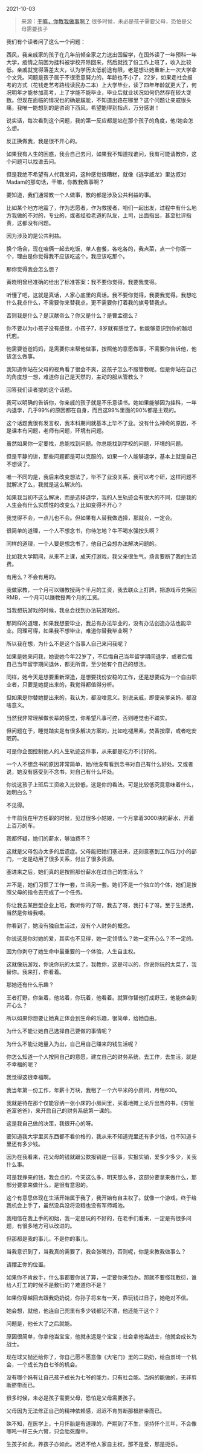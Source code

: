 2021-10-03

> 来源：[干嘛，你教我做事啊？](http://mp.weixin.qq.com/s?__biz=MzU0MjYwNDU2Mw==&mid=2247501297&idx=1&sn=29bc4f33f1968cae6acc12d7241f573f&chksm=fb1aa98dcc6d209b6f4e4ed79e19f1f4f874a2e1c58259a6161cf55e8b2c3a4b57a08cf64a25&scene=27#wechat_redirect)
> 很多时候，未必是孩子需要父母，恐怕是父母需要孩子

我们有个读者问了这么一个问题：  

  

西风，我亲戚家的孩子在几年前倾全家之力送出国留学，在国外读了一年预科一年大学，疫情之前因为挂科被学校开除回来，然后就找了份工作上班了，收入比较低。亲戚就觉得落差太大，认为学历太低前途有限，老是想让她重新上一次大学拿个文凭。问题是孩子属于不很愿意努力的，年龄也不小了，22岁，如果走社会报考的方式（花钱走艺考路线读民办二本）上大学毕业，读了四年年龄就更大了，何况明年才能参加高考，上了学能不能毕业，毕业后就业状况如何仍然存在较大变数。但现在面临的情况也的确是尴尬，不知道出路在哪里？这个问题让亲戚很头痛，我唯一能想到的是咨询下西风，希望能得到指点，万分感谢！

  

说实话，每次看到这个问题，我的第一反应都是站在那个孩子的角度，他/她会怎么想。  

  

反正换做我，我是很不开心的。  

  

如果我有人生的困惑，我会自己去问，如果我不知道找谁问，我有可能请教你，这个问题可以找谁去问。

  

但是我绝不希望有人代我发问，这种感觉很糟糕，就像《逃学威龙》里达叔对Madam的那句话，干嘛，你教我做事啊？

  

要知道，我们通常教一个人做事，教的都是涉及公共利益的事。

  

比如某个地方地震了，作为志愿者，作为救援者，咱们一起出发，过程中有什么地方我做的不对的，专业的，或者经验老道的队友，上司，出面指出，甚至批评指责，这都没有问题。

  

因为涉及的是公共利益。  

  

换个场合，现在咱俩一起去吃饭，单人套餐，各吃各的，我点菜，点一个你否一个，理由是你觉得我不应该吃这个，我应该吃那个。

  

那你觉得我会怎么想？

  

黄晓明曾经准确的给出了标准答案：我不要你觉得，我要我觉得。

  

听懂了吧，这就是真话，人家心底里的真话。我不要你觉得，我要我觉得。我想吃什么我点什么，不需要你来替我点，更不需要你打着我的旗号替我点。  

  

否则我是什么？是汉献帝么？你又是什么？是曹孟德么？

  

你不要以为小孩子没有感觉，小孩子7，8岁就有感觉了。他能够意识到你的越俎代庖。  

  

他需要爸爸妈妈，是需要你来帮他做事，按照他的意愿做事，不需要你告诉他，他该怎么做事。  

  

我知道你站在父母的视角看了很会不爽，这孩子怎么不服管教呢。但是你站在自己的角度想一想，难道你自己是天然的，主动的服从管教么？  

  

回答我们读者提的这个话题。  

  

我可以明确的告诉你，你亲戚的孩子就是不乐意读书。她如果能够因为挂科，一年内退学，几乎99%的原因都在自身，而且这99%里面的90%都是主观的。

  

这个话题我很有发言权，我本科期间就基本上毕不了业。没有什么神奇的原因，不是课本有问题，老师有问题，环境有问题。

  

虽然如果你一定要找，总能找到问题。你总能找到学校的问题，环境的问题。

  

但是平静的讲，那些问题都是可以克服的，如果一个人能够退学，基本上就是自己不想读了。

  

唯一不同的是，我后来改变想法了，毕不了业没关系，我可以考个研，这样问题不就解决了么，我就是这么解决的。

  

如果我当初不这么解决，而是选择退学，我的人生轨迹会有很大的不同，但是我的人生会有什么实质性的改变么？比如变得不开心？

  

我觉得不会，一点儿也不会。但如果有人替我做选择，那就会，一定会。

  

很简单的道理，一个人不想念书，你待怎地？牛不喝水强按头啊？  

  

同样的道理，一个人要是想念书了，他自己会想办法解决问题的。

  

比如我大学期间，从来不上课，成天打游戏，我父亲很生气，扬言要断了我的生活费。  

  

有用么？不会有用的。  

  

我做家教，一个月可以赚教授两个半月的工资，我去联众上打牌，把游戏币兑换回RMB，一个月可以赚教授两个月的工资。  

  

当我想玩游戏的时候，我总会找到办法玩游戏的。  

  

那同样的道理，如果我想要毕业，我总有办法毕业的，没有办法创造办法也能毕业。同理可得，如果我不想毕业，难道你替我毕业啊？

  

所以我在想，为什么不是这个当事人自己来问我呢？

  

如果是她来问我，她说她今年22岁了，不后悔自己当年留学期间退学，或者后悔自己当年留学期间退休，都无所谓，至少她有个自己的想法。

  

同样，她今天是想要重新深造，是想要找份安稳的工作，还是想要成为一个自由职业者，只要是她提出来的，我觉得都值得分析。

  

但如果是你替她提出来的，我认为，都没啥意义。别说亲戚，即便亲爹亲妈，都没啥意义。  

  

当然我非常理解做长辈的感觉，你希望凡事可控，否则睡觉也不踏实。  

  

但问题在于，睡觉踏实是有很多解决方案的，比如吃褪黑素，焚香按摩，或者吃安眠药。  

  

可是你企图控制他人的人生轨迹这件事，从来都是吃力不讨好的。  

  

一个人不想念书的原因非常简单，她/他没有看到念书对自己有什么好处。又或者说，她没有感受到不念书，对自己有什么坏处。

  

你说这孩子上班后工资收入比较低，这是你的看法。可是比较低究竟意味着什么，她明白么？  

  

不见得。  

  

十年前我在甲方任职的时候，见过很多小姑娘，一个月拿着3000块的薪水，开着上百万的车。  

  

我都怀疑，她们的薪水，够油费不？

  

这就是父母包办太多的后遗症。父母能把她们塞进来，还刻意塞到工作压力小的部门，一定是动用了很多关系，付出了很多资源。  

  

塞进来之后，她们真的是按照那份薪水在过自己的生活么？  

  

并不是，她们习惯了工作一套，生活另一套。她们不是一个独立的个体，她们是按照父母的指令去完成了一个任务。

  

你让我去某巨型企业上班，我听你的了呀，我去了呀，我打卡了呀。至于生活费，当然是你给我喽。

  

你看到了，她没有独自生活过，没有个人财务的概念。  

  

你说这是你对她的爱，其实也不见得，她一定领情么？她一定开心么？不一定的。  

  

因为你剥夺了她生命中最重要的一个体验，人生自主权。  

  

这就像玩游戏，你说你玩的太菜了，我教你，这是可以的，你说你玩的太菜了，我替你。我来打，你看着。  

  

那她还有什么乐趣？  

  

王者打野，你坐着，他站着，你玩着，他看着。就算你替他打成野王，他能体会到开心么？

  

所以如果你想要让她真正体会到生命的乐趣，很简单，给她自由。  

  

为什么不能让她自己选择自己要做的事情呢？  

  

为什么不能让她量入为出，自己用自己赚来的钱生活呢？  

  

你怎么知道一个人按照自己的意愿，建立自己的财务系统，去工作，去生活，就是不幸福的呢？  

  

我觉得这很幸福啊。  

  

我当年第一份工作，年薪十万块，我租了一个六平米的小房间，月租600。  

  

我就是待在那个仅能容纳一张小床的小房间里，买着地摊上论斤出售的书，《穷爸爸富爸爸》，来开启自己的财务系统第一课的。

  

这是我自己做的决策，我很开心的呀。  

  

要知道我大学里买东西都不看价格的，我从来不知道兜里还有多少钱，也不知道卡里还有多少钱。  

  

因为在我看来，花父母的钱就跟公款报销是一回事，实报实销，爱多少多少，关我什么事。  

  

可是我挣来的钱，我会点的，今天这么多，明天那么多，这部分要拿来做什么，那部分要拿来做什么，是很有意思的。  

  

这个有意思体现在生活开始属于我了，我开始有自主权了。就像一个游戏，终于给我机会上手了，虽然没兵没将没粮也没有军师城池。  

  

我相信在我上手的初始，我一定是玩的不好的，在老手们看来，一定是有很多问题，有很多地方可以改进的。  

  

但那都是我的事儿，不是你的事儿。

  

当我意识到了，当我真的需要了，我会张嘴的，否则呢，你是来教我做事么？  

  

请摆正你的位置。  

  

如果你不肯放手，什么事都要你说了算，一定要你来包办。那就不要怪我敷衍，谁给人打工的时候不是敷衍的？难道你不是？  

  

如果你穿越回去跟我奶奶说，你孙子将来有一天，靠玩钱过日子，她绝对不信。  

  

她会想，就他，他连自己兜里有多少钱都记不清，他还能干这个？

  

问题是，他长大了之后就能。  

  

原因很简单，你拿他当宝宝，他就永远是个宝宝；社会拿他当战士，他就会成长为战士。  

  

现在球又抛还给你了，你自己愿不愿意像《大宅门》里的二奶奶，给白景琦一个机会，一个成长为白七爷的机会。

  

没有哪个妈有让自己孩子成长为七爷的能力，只有社会能。当妈的能做的，无非剪断脐带而已。

  

很多时候，未必是孩子需要父母，恐怕是父母需要孩子。

  

父母因为无法修正自己的精神依赖感，迟迟不肯剪断那根脐带而已。

  

殊不知，在医学上，十月怀胎是有道理的，产期到了不生，坚持怀个三年，不会像哪吒一样三头六臂，只会胎死腹中。

  

生孩子如此，养孩子亦如此。迟迟不给人家自主权，那不是爱，那是扼杀。

